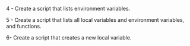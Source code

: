4 - Create a script that lists environment variables.

5 - Create a script that lists all local variables and environment variables, and functions.

6- Create a script that creates a new local variable.

